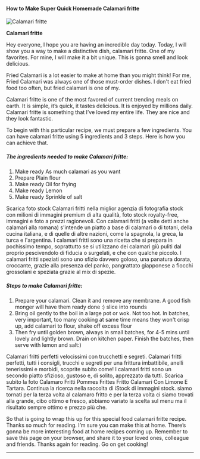             

#### How to Make Super Quick Homemade Calamari fritte

![Calamari fritte](https://img-global.cpcdn.com/recipes/0c093ebb99dcbf40/751x532cq70/calamari-fritte-recipe-main-photo.jpg)

**Calamari fritte**

Hey everyone, I hope you are having an incredible day today. Today, I will show you a way to make a distinctive dish, calamari fritte. One of my favorites. For mine, I will make it a bit unique. This is gonna smell and look delicious.

Fried Calamari is a lot easier to make at home than you might think! For me, Fried Calamari was always one of those must-order dishes. I don't eat fried food too often, but fried calamari is one of my.

Calamari fritte is one of the most favored of current trending meals on earth. It is simple, it’s quick, it tastes delicious. It is enjoyed by millions daily. Calamari fritte is something that I’ve loved my entire life. They are nice and they look fantastic.

To begin with this particular recipe, we must prepare a few ingredients. You can have calamari fritte using 5 ingredients and 3 steps. Here is how you can achieve that.

##### The ingredients needed to make Calamari fritte:

1.  Make ready As much calamari as you want
2.  Prepare Plain flour
3.  Make ready Oil for frying
4.  Make ready Lemon
5.  Make ready Sprinkle of salt

Scarica foto stock Calamari fritti nella miglior agenzia di fotografia stock con milioni di immagini premium di alta qualità, foto stock royalty-free, immagini e foto a prezzi ragionevoli. Con calamari fritti (a volte detti anche calamari alla romana) s'intende un piatto a base di calamari o di totani, della cucina italiana, e di quelle di altre nazioni, come la spagnola, la greca, la turca e l'argentina. I calamari fritti sono una ricetta che si prepara in pochissimo tempo, soprattutto se si utilizzano dei calamari giù puliti dal proprio pescivendolo di fiducia o surgelati, e che con qualche piccolo. I calamari fritti speziati sono uno sfizio davvero goloso, una panatura dorata, croccante, grazie alla presenza del panko, pangrattato giapponese a fiocchi grossolani e speziata grazie al mix di spezie.

##### Steps to make Calamari fritte:

1.  Prepare your calamari. Clean it and remove any membrane. A good fish monger will have them ready done :) slice into rounds
2.  Bring oil gently to the boil in a large pot or wok. Not too hot. In batches, very important, too many cooking at same time means they won't crisp up, add calamari to flour, shake off excess flour
3.  Then fry until golden brown, always in small batches, for 4-5 mins until lovely and lightly brown. Drain on kitchen paper. Finish the batches, then serve with lemon and salt:)

Calamari fritti perfetti velocissimi con trucchetti e segreti. Calamari fritti perfetti, tutti i consigli, trucchi e segreti per una frittura imbattibile, anelli tenerissimi e morbidi, scoprite subito come! I calamari fritti sono un secondo piatto sfizioso, gustoso e, di solito, apprezzato da tutti. Scarica subito la foto Calamaro Fritti Pommes Frittes Fritto Calamari Con Limone E Tartara. Continua la ricerca nella raccolta di iStock di immagini stock. siamo tornati per la terza volta al calamaro fritto e per la terza volta ci siamo trovati alla grande, cibo ottimo e fresco, abbiamo variato la scelta sul menu ma il risultato sempre ottimo e prezzo più che.

So that is going to wrap this up for this special food calamari fritte recipe. Thanks so much for reading. I’m sure you can make this at home. There’s gonna be more interesting food at home recipes coming up. Remember to save this page on your browser, and share it to your loved ones, colleague and friends. Thanks again for reading. Go on get cooking!

* * *
